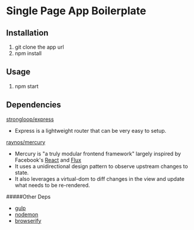 # Single Page App Boilerplate

## Installation
1. git clone the app url
2. npm install

## Usage
1. npm start

## Dependencies
[strongloop/express](http://github.com/strongloop/express "strongloop/express")
* Express is a lightweight router that can be very easy to setup.

[raynos/mercury](http://github.com/raynos/mercury "raynos/mercury")
* Mercury is "a truly modular frontend framework" largely inspired by Facebook's [React](http://github.com/facebook/react "facebook/react") and [Flux](http://github.com/facebook/flux "facebook/flux")
* It uses a unidirectional design pattern to observe upstream changes to state. 
* It also leverages a virtual-dom to diff changes in the view and update what needs to be re-rendered.

#####Other Deps
* [gulp](http://github.com/gulpjs/gulp "gulpjs/gulp")
* [nodemon](http://github.com/remy/nodemon "remy/nodemon")
* [browserify](http://github.com/substack/node-browserify "substack/node-browserify")
